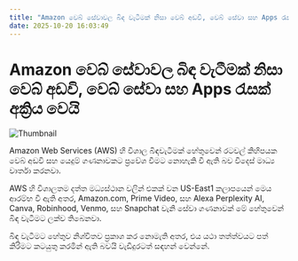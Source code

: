 ```yaml
---
title: "Amazon වෙබ් සේවාවල බිඳ වැටීමක් නිසා වෙබ් අඩවි, වෙබ් සේවා සහ Apps රැසක් අක්‍රිය වෙයි"
date: 2025-10-20 16:03:49
---
```


# Amazon වෙබ් සේවාවල බිඳ වැටීමක් නිසා වෙබ් අඩවි, වෙබ් සේවා සහ Apps රැසක් අක්‍රිය වෙයි

![Thumbnail](https://helakuru.sgp1.cdn.digitaloceanspaces.com/esana/images/lib/aws-jkl.jpg)

Amazon Web Services (AWS) හි විශාල බිඳවැටීමක් හේතුවෙන් රටවල් කිහිපයක වෙබ් අඩවි සහ යෙදුම් ගණනාවකට ප්‍රවේශ වීමට නොහැකි වී ඇති බව විදෙස් මාධ්‍ය වාර්තා කරනවා.

AWS හි විශාලතම දත්ත මධ්‍යස්ථාන වලින් එකක් වන US-East1 කලාපයෙන් මෙය ආරම්භ වී ඇති අතර, Amazon.com, Prime Video, සහ Alexa Perplexity AI, Canva, Robinhood, Venmo, සහ Snapchat වැනි සේවා ගණනාවක් මේ හේතුවෙන් බිඳ වැටීමට ලක්ව තිබෙනවා.

බිඳ වැටීමට හේතුව නිශ්චිතව ප්‍රකාශ කර නොමැති අතර, එය යථා තත්ත්වයට පත් කිරිමට කටයුතු කරමින් ඇති බවයි වැඩිදුරටත් සඳහන් වෙන්නේ.

